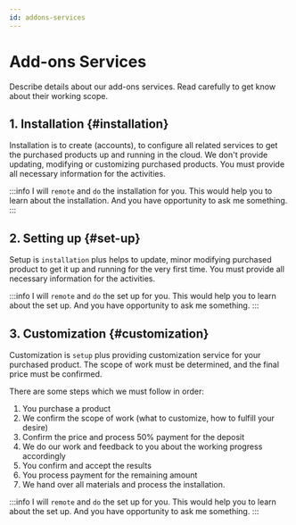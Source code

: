 ```yaml
---
id: addons-services
---
```


# Add-ons Services

Describe details about our add-ons services. Read carefully to get know about their working scope.

## 1. Installation {#installation}

Installation is to create (accounts), to configure all related services to get the purchased products up and running in the cloud. We don't provide updating, modifying or customizing purchased products. You must provide all necessary information for the activities.

:::info
I will `remote` and `do` the installation for you. This would help you to learn about the installation. And you have opportunity to ask me something.
:::

## 2. Setting up {#set-up}

Setup is `installation` plus helps to update, minor modifying purchased product to get it up and running for the very first time. You must provide all necessary information for the activities.

:::info
I will `remote` and `do` the set up for you. This would help you to learn about the set up. And you have opportunity to ask me something.
:::

## 3. Customization {#customization}

Customization is `setup` plus providing customization service for your purchased product. The scope of work must be determined, and the final price must be confirmed.

There are some steps which we must follow in order:

1. You purchase a product
2. We confirm the scope of work (what to customize, how to fulfill your desire)
3. Confirm the price and process 50% payment for the deposit
5. We do our work and feedback to you about the working progress accordingly 
6. You confirm and accept the results
7. You process payment for the remaining amount
8. We hand over all materials and process the installation.

:::info
I will `remote` and `do` the set up for you. This would help you to learn about the set up. And you have opportunity to ask me something.
:::